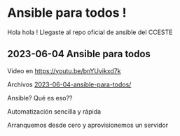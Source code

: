 # Ansible para todos !
Hola hola ! Llegaste al repo oficial de ansible del CCESTE

## 2023-06-04 Ansible para todos
Video en https://youtu.be/bnYUvikxd7k

Archivos [2023-06-04-ansible-para-todos/](2023-06-04-ansible-para-todos/)

Ansible? Qué es eso??

Automatización sencilla y rápida

Arranquemos desde cero y aprovisionemos un servidor
